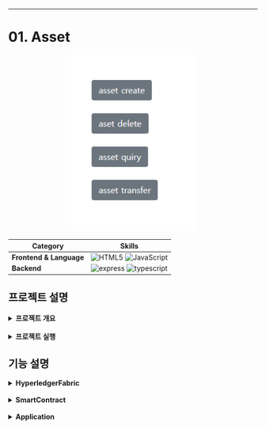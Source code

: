- - -
# 01. Asset
<div align="center">
    <img  style="width: 50%" src="../wiki-images/hyperledger-fabric/메인이미지1.png">
   
   <br>

   | **Category** |**Skills**| 
   |-------------|---------|
   |**Frontend & Language**| ![HTML5](https://img.shields.io/badge/html-E34F26?style=for-the-badge&logo=html5&logoColor=white) ![JavaScript](https://img.shields.io/badge/javascript-F7DF1E?style=for-the-badge&logo=javascript&logoColor=white)
   |**Backend**| ![express](https://img.shields.io/badge/express-339933?style=for-the-badge&logo=express&logoColor=white) ![typescript](https://img.shields.io/badge/hyperledgerFabric-3178C6?style=for-the-badge&logo=hyperledgerFabric&logoColor=white)

</div>

## 프로젝트 설명
<details>
	<summary><b> 프로젝트 개요</b></summary>
    <ul>
        <li>
        HyperLedgerFabric, NodeJS express, Javascript, HTML을 사용해 단순한 asset데이터에 대한 DApp 구축
        </li>
    </ul>
</details>
<br>
<details>
	<summary><b> 프로젝트 실행</b></summary>

```bash
# prerequisites
# curl
Ubuntu 18.04.5, virtualmachine
sudo apt-get update
sudo apt-get install curl
if err-> sudo reboot -> try again
curl --version
# docker
sudo apt install docker.io docker-compose -y
sudo apt-get install software-properties-common
sudo usermod -aG docker $USER
echo $USER
reboot
docker version
docker-compose version
# NodeJs
sudo apt-get install build-essential libssl-dev -y
curl -OL https://raw.githubusercontent.com/nvm-sh/nvm/v0.38.0/install.sh | bash
bash install.sh
source .profile
nvm install v8
node -v
npm -v
# go
curl -OL https://golang.org/dl/go1.12.17.linux-amd64.tar.gz
tar -xvf go1.12.17.linux-amd64.tar.gz
sudo mv go /usr/local
gedit .profile
# add under two lines in last
export GOPATH=~/go
export PATH=$PATH:/usr/local/go/bin:$GOPATH/bin:~/fabric-samples/bin
source .profile
echo $PATH
go version
# python, git, vsc
sudo apt install -y python
sudo apt install -y git
install vsc, go, docker extension
# hyperledgerfabric
curl -sSL http://bit.ly/2ysbOFE | bash -s -- 1.4.12 1.4.9 0.4.22
```
```bash
# execution
clone repo
# network
spec : 3 org(each have 1 peer) 1 ca(artificial) 1 order
cd network
./teardown.sh
./generate.sh
./start.sh
# chaincode install, instsantiate, test
go build
# if err try underlines
# go get -u "github.com/hyperledger/fabric/chaincode/shim"
 cd $GOPATH cd src/github.com/hyperledger/fabric
git checkout tags/v1.4.10
./cc.sh
./testasset.sh
# application
cd application
npm install
node enrollAdmin.js
node registerUser.js
node server.js
connect to localhost:8080
check asset localhost:5984/_utils
```

</details>

## 기능 설명
<details>
	<summary><b> HyperledgerFabric</b></summary>
    <ul>
        <li>v1.x 사용, 3 org(each have 1 peer) 1 ca(cryptogen) 1 order
        </li>
        <li>로컬호스트 도커 가상 환경, 인증서들(msp)는 cryptogen으로 임의생성
        </li>
    </ul>
</details>
<br>
<details>
	<summary><b> SmartContract</b></summary>
    <ul>
        <li>init, invoke
        </li>
         <li> set: 원장에 저장할 asset데이터 생성(asset 소유자 id, asset 값)
        </li>
         <li> get: 원장에 저장된 asset데이터 조회
        </li>
         <li> update: 원장에 저장된 asset 데이터를 수정
        </li>
        <li>delete: 원장에 저장된 asset 데이터를 삭제
        </li>
         <li>gethistory: asset 소유자 id별 트랜잭션 기록 조회
        </li>
    </ul>
</details>
<br>
<details>
	<summary><b> Application</b></summary>
    <ul>
        <li>Node.js express 사용, 하이퍼레저 패브릭 네트워크 연동
        </li>
        <li>html view, 스마트 컨트랙트 별 restapi
        </li>
    </ul>
</details>

<!-- - - -

<br>

- - - -->